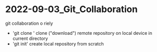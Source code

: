 # 2022-09-03_Git_Collaboration
git collaboration o riely

- 'git clone <ssh-key>' clone ("download") remote repository on local device in current directory
- 'git init' create local repository from scratch
